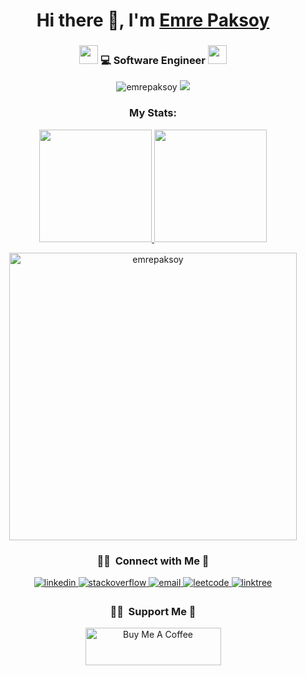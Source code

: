 

<div align="center">
   <h1>Hi there 👋, I'm <a href="https://www.linkedin.com/in/emrepaksoy">Emre Paksoy</a></h1>
</div>

<div align="center">
   <h3>
   <img src="https://media.giphy.com/media/WUlplcMpOCEmTGBtBW/giphy.gif" width="30">  
   💻 Software Engineer  <img src="https://media.giphy.com/media/WUlplcMpOCEmTGBtBW/giphy.gif" width="30">
   </h3>
   <div>
   <a><img src="https://komarev.com/ghpvc/?username=emrepaksoy&label=Profile%20views&color=5e30eb&style=flat" alt="emrepaksoy" /> </a>
   <a href="https://wakatime.com/@emrepaksoy"><img src=https://wakatime.com/badge/user/54bf0280-ca65-45a6-9be9-658a3aa7f667.svg /></a>
   </div>
   <h3 align="center">My Stats:</h3>
<a href="https://github.com/emrepaksoy">
  <img height="180em" src="https://github-readme-stats-eight-theta.vercel.app/api?username=emrepaksoy&show_icons=true&theme=algolia&include_all_commits=true&count_private=true"/>
  <img height="180em" src="https://github-readme-stats-eight-theta.vercel.app/api/top-langs/?username=emrepaksoy&layout=compact&langs_count=8&theme=algolia"/>
</a>
<p align="center" dir="auto"><a href="#"><img src="https://github-readme-streak-stats.herokuapp.com/?user=emrepaksoy&amp;theme=algolia" width="460em" alt="emrepaksoy" data-canonical-src="https://github-readme-streak-stats.herokuapp.com/?user=emrepaksoy&amp;theme=algolia" style="max-width: 100%;"></a></p>


### 🤝🏻 &nbsp;Connect with Me 🤝

<div align="center">
<a href="https://www.linkedin.com/in/emrepaksoy" target="_blank">
<img src="https://img.shields.io/badge/linkedin-%231E77B5.svg?&style=for-the-badge&logo=linkedin&logoColor=white" alt="linkedin" style="margin-bottom: 5px;" />
</a>
<a href="https://stackoverflow.com/users/14513798/emre-paksoy" target="_blank">
<img src="https://img.shields.io/badge/stackoverflow-%23F28032.svg?&style=for-the-badge&logo=stackoverflow&logoColor=white" alt="stackoverflow" style="margin-bottom: 5px;" />
</a>
<a href="mailto:emrepaksoy4@gmail.com" target="_blank">
<img src="https://img.shields.io/badge/email-%23D14836.svg?&style=for-the-badge&logo=gmail&logoColor=white" alt="email" style="margin-bottom: 5px;" />
</a>
<a href="https://leetcode.com/emrepaksoy" target="_blank">
  <img src="https://img.shields.io/badge/LeetCode-%23FFA116.svg?&style=for-the-badge&logo=leetcode&logoColor=white" alt="leetcode" style="margin-bottom: 5px;" />
</a>
<a href="https://linktr.ee/emre.paksoy" target="_blank">
  <img src="https://img.shields.io/badge/linktree-%23EE6C4D.svg?&style=for-the-badge&logo=linktree&logoColor=white" alt="linktree" style="margin-bottom: 5px;" />
</a>
   
 ### 🤝🏻 &nbsp;Support Me 🤝
<a href="https://buymeacoffee.com/emrepaksoy" target="_blank"><img src="https://cdn.buymeacoffee.com/buttons/v2/default-yellow.png" alt="Buy Me A Coffee" style="height: 60px !important;width: 217px !important;" ></a>
</div>
</div>
